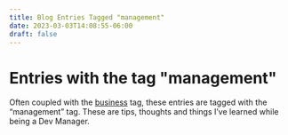 ```yaml
---
title: Blog Entries Tagged "management"
date: 2023-03-03T14:08:55-06:00
draft: false
---
```

# Entries with the tag "management"

Often coupled with the [business](/tag/business) tag, these entries are tagged with the “management” tag. These are tips, thoughts and things I’ve learned while being a Dev Manager.

